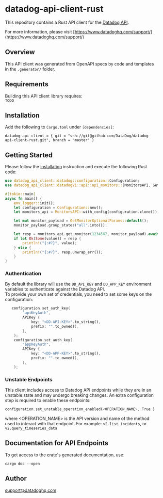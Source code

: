 # datadog-api-client-rust

This repository contains a Rust API client for the [Datadog API](https://docs.datadoghq.com/api/).

For more information, please visit [https://www.datadoghq.com/support/](https://www.datadoghq.com/support/)

## Overview

This API client was generated from OpenAPI specs by code and templates in the `.generator/` folder.

## Requirements

Building this API client library requires:  
``TODO``

## Installation

Add the following to `Cargo.toml` under `[dependencies]`:

```
datadog-api-client = { git = "ssh://git@github.com/DataDog/datadog-api-client-rust.git", branch = "master" }
```

## Getting Started

Please follow the [installation](#installation) instruction and execute the following Rust code:

```Rust
use datadog_api_client::datadog::configuration::Configuration;
use datadog_api_client::datadogV1::api::api_monitors::{MonitorsAPI, GetMonitorOptionalParams};

#[tokio::main]
async fn main() {
    env_logger::init();
    let configuration = Configuration::new();
    let monitors_api = MonitorsAPI::with_config(configuration.clone());

    let mut monitor_payload = GetMonitorOptionalParams::default();
    monitor_payload.group_states("all".into());

    let resp = monitors_api.get_monitor(1234567, monitor_payload).await;
    if let Ok(Some(value)) = resp {
        println!("{:#?}", value);
    } else {
        println!("{:#?}", resp.unwrap_err());
    }
}
```

### Authentication

By default the library will use the `DD_API_KEY` and `DD_APP_KEY` environment variables to authenticate against the Datadog API.  
To provide your own set of credentials, you need to set some keys on the configuration:

```rust
   configuration.set_auth_key(
        "apiKeyAuth",
        APIKey {
            key: "<DD-API-KEY>".to_string(),
            prefix: "".to_owned(),
        },
    );
    configuration.set_auth_key(
        "appKeyAuth",
        APIKey {
            key: "<DD-APP-KEY>".to_string(),
            prefix: "".to_owned(),
        },
    );

```

### Unstable Endpoints

This client includes access to Datadog API endpoints while they are in an unstable state and may undergo breaking changes. An extra configuration step is required to enable these endpoints:

```rust
configuration.set_unstable_operation_enabled(<OPERATION_NAME>, True )
```
where <OPERATION_NAME> is the API version and name of the method used to interact with that endpoint. For example: `v2.list_incidents`, or `v2.query_timeseries_data`

## Documentation for API Endpoints

To get access to the crate's generated documentation, use:

```
cargo doc --open
```

## Author

support@datadoghq.com

